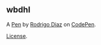 wbdhI
-----


A [Pen](http://codepen.io/rodrigohdiaz/pen/wbdhI) by [Rodrigo Diaz](http://codepen.io/rodrigohdiaz) on [CodePen](http://codepen.io/).

[License](http://codepen.io/rodrigohdiaz/pen/wbdhI/license).